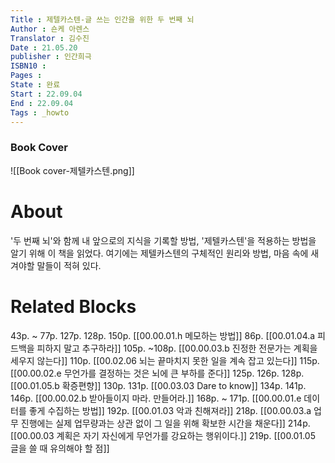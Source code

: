 ```yaml
---
Title : 제텔카스텐-글 쓰는 인간을 위한 두 번째 뇌
Author : 숀케 아렌스
Translator : 김수진
Date : 21.05.20
publisher : 인간희극
ISBN10 : 
Pages :
State : 완료
Start : 22.09.04
End : 22.09.04
Tags : _howto
---
```


### Book Cover
![[Book cover-제텔카스텐.png]]
# About
'두 번째 뇌'와 함께 내 앞으로의 지식을 기록할 방법, '제텔카스텐'을 적용하는 방법을 알기 위해 이 책을 읽었다. 여기에는 제텔카스텐의 구체적인 원리와 방법, 마음 속에 새겨야할 말들이 적혀 있다.


# Related Blocks
43p. ~ 77p. 127p. 128p. 150p. [[00.00.01.h 메모하는 방법]]
86p. [[00.01.04.a 피드백을 피하지 말고 추구하라]]
105p. ~108p. [[00.00.03.b 진정한 전문가는 계획을 세우지 않는다]]
110p. [[00.02.06 뇌는 끝마치지 못한 일을 계속 잡고 있는다]]
115p. [[00.00.02.e 무언가를 결정하는 것은 뇌에 큰 부하를 준다]]
125p. 126p. 128p. [[00.01.05.b 확증편향]]
130p. 131p. [[00.03.03 Dare to know]]
134p. 141p. 146p. [[00.00.02.b 받아들이지 마라. 만들어라.]]
168p. ~ 171p. [[00.00.01.e 데이터를 좋게 수집하는 방법]]
192p. [[00.01.03 악과 친해져라]]
218p. [[00.00.03.a 업무 진행에는 실제 업무량과는 상관 없이 그 일을 위해 확보한 시간을 채운다]]
214p. [[00.00.03 계획은 자기 자신에게 무언가를 강요하는 행위이다.]]
219p. [[00.01.05 글을 쓸 때 유의해야 할 점]]

